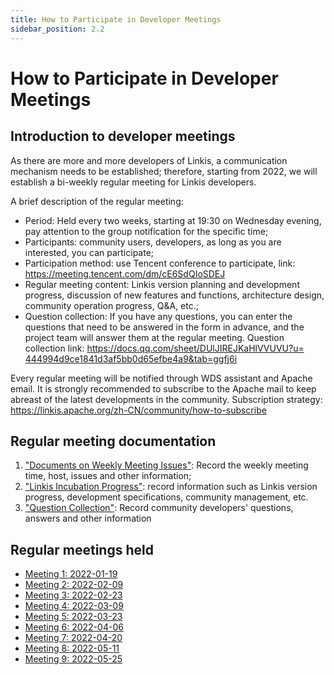 ```yaml
---
title: How to Participate in Developer Meetings
sidebar_position: 2.2
---
```


# How to Participate in Developer Meetings

## Introduction to developer meetings

As there are more and more developers of Linkis, a communication mechanism needs to be established; therefore, starting from 2022, we will establish a bi-weekly regular meeting for Linkis developers.

A brief description of the regular meeting:
- Period: Held every two weeks, starting at 19:30 on Wednesday evening, pay attention to the group notification for the specific time;
- Participants: community users, developers, as long as you are interested, you can participate;
- Participation method: use Tencent conference to participate, link: https://meeting.tencent.com/dm/cE6SdQIoSDEJ
- Regular meeting content: Linkis version planning and development progress, discussion of new features and functions, architecture design, community operation progress, Q&A, etc.;
- Question collection: If you have any questions, you can enter the questions that need to be answered in the form in advance, and the project team will answer them at the regular meeting. Question collection link: [https://docs.qq.com/sheet/DUlJIREJKaHlVVUVU?u= 444994d9ce1841d3af5bb0d65efbe4a9&tab=ggfj6i](https://docs.qq.com/sheet/DUlJIREJKaHlVVUVU?u=444994d9ce1841d3af5bb0d65efbe4a9&tab=ggfj6i)

Every regular meeting will be notified through WDS assistant and Apache email.
It is strongly recommended to subscribe to the Apache mail to keep abreast of the latest developments in the community. Subscription strategy: https://linkis.apache.org/zh-CN/community/how-to-subscribe

## Regular meeting documentation
1. ["Documents on Weekly Meeting Issues"](https://docs.qq.com/doc/DZkFFbHVWc3F2V3N3?u=444994d9ce1841d3af5bb0d65efbe4a9): Record the weekly meeting time, host, issues and other information;
2. ["Linkis Incubation Progress"](https://docs.qq.com/sheet/DSFJyTld3Y0JGeU54?u=444994d9ce1841d3af5bb0d65efbe4a9&tab=uf5xax): record information such as Linkis version progress, development specifications, community management, etc.
3. ["Question Collection"](https://docs.qq.com/sheet/DUlJIREJKaHlVVUVU?u=444994d9ce1841d3af5bb0d65efbe4a9&tab=ggfj6i): Record community developers' questions, answers and other information


## Regular meetings held
- [Meeting 1: 2022-01-19](https://github.com/apache/incubator-linkis/issues/2106#issuecomment-1124810585)
- [Meeting 2: 2022-02-09](https://github.com/apache/incubator-linkis/issues/2106#issuecomment-1124810803) 
- [Meeting 3: 2022-02-23](https://github.com/apache/incubator-linkis/issues/2106#issuecomment-1124810948)
- [Meeting 4: 2022-03-09](https://github.com/apache/incubator-linkis/issues/2106#issuecomment-1124812549)
- [Meeting 5: 2022-03-23](https://github.com/apache/incubator-linkis/issues/2106#issuecomment-1124812700)
- [Meeting 6: 2022-04-06](https://github.com/apache/incubator-linkis/issues/2106#issuecomment-1124813196)
- [Meeting 7: 2022-04-20](https://github.com/apache/incubator-linkis/issues/2106#issuecomment-1124813537)
- [Meeting 8: 2022-05-11](https://github.com/apache/incubator-linkis/issues/2106#issuecomment-1124813976)
- [Meeting 9: 2022-05-25](https://github.com/apache/incubator-linkis/issues/2106#issuecomment-1139226462)

